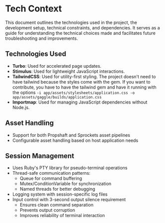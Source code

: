 # Tech Context

This document outlines the technologies used in the project, the development setup, technical constraints, and dependencies. It serves as a guide for understanding the technical choices made and facilitates future troubleshooting and improvements.

## Technologies Used

- **Turbo**: Used for accelerated page updates.
- **Stimulus**: Used for lightweight JavaScript interactions.
- **TailwindCSS**: Used for utility-first styling. The project doesn't need to have tailwind because the styles come with the gem. If you want to contribute, you have to have the tailwind gem and have it running with the options `-i app/assets/stylesheets/application.css -o app/assets/gaggle/builds/application.css`
- **Importmap**: Used for managing JavaScript dependencies without Node.js.

## Asset Handling
- Support for both Propshaft and Sprockets asset pipelines
- Configurable asset handling based on host application needs

## Session Management
- Uses Ruby's PTY library for pseudo-terminal operations
- Thread-safe communication patterns:
  - Queue for command buffering
  - Mutex/ConditionVariable for synchronization
  - Named threads for better debugging
- Logging system with session-specific log files
- Input control with 3-second output silence requirement
  - Ensures clean command separation
  - Prevents output corruption
  - Improves reliability of terminal interaction
